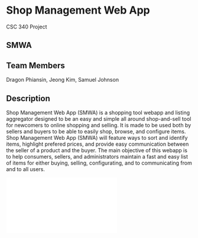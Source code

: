 # Shop Management Web App
CSC 340 Project

## SMWA

## Team Members
Dragon Phiansin, Jeong Kim, Samuel Johnson

## Description
Shop Management Web App (SMWA) is a shopping tool webapp and listing aggregator designed to be an easy and simple all around shop-and-sell tool for newcomers to online shopping and selling. It is made to be used both by sellers and buyers to be able to easily shop, browse, and configure items. Shop Management Web App (SMWA) will feature ways to sort and identify items, highlight prefered prices, and provide easy communication between the seller of a product and the buyer. The main objective of this webapp is to help consumers, sellers, and administrators maintain a fast and easy list of items for either buying, selling, configurating, and to communicating from and to all users.

![Use Case Diagram](340diagram.pdf)
